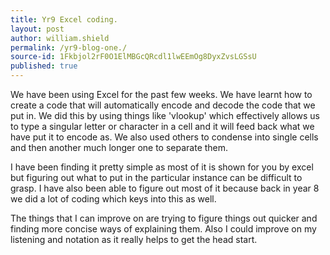 ```yaml
---
title: Yr9 Excel coding.
layout: post
author: william.shield
permalink: /yr9-blog-one./
source-id: 1Fkbjol2rF0O1ElMBGcQRcdl1lwEEmOg8DyxZvsLGSsU
published: true
---
```

We have been using Excel for the past few weeks. We have learnt how to create a code that will automatically encode and decode the code that we put in. We did this by using things like 'vlookup' which effectively allows us to type a singular letter or character in a cell and it will feed back what we have put it to encode as. We also used others to condense into single cells and then another much longer one to separate them.

I have been finding it pretty simple as most of it is shown for you by excel but figuring out what to put in the particular instance can be difficult to grasp. I have also been able to figure out most of it because back in year 8 we did a lot of coding which keys into this as well.

The things that I can improve on are trying to figure things out quicker and finding more concise ways of explaining them. Also I could improve on my listening and notation as it really helps to get the head start.

